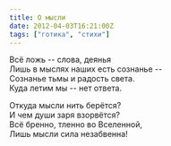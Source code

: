 ```yaml
---
title: О мысли
date: 2012-04-03T16:21:00Z
tags: ["готика", "стихи"]
---
```


Всё ложь -- слова, деянья  
Лишь в мыслях наших есть сознанье --  
Сознанье тьмы и радость света.  
Куда летим мы -- нет ответа.  

Откуда мысли нить берётся?  
И чем души заря взорвётся?  
Всё бренно, тленно во Вселенной,  
Лишь мысли сила незабвенна!  
